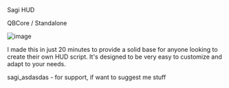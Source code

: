 Sagi HUD

QBCore / Standalone

![image](https://github.com/user-attachments/assets/05f16664-656d-4063-8f19-93ab30f82f95)

I made this in just 20 minutes to provide a solid base for anyone looking to create their own HUD script. It's designed to be very easy to customize and adapt to your needs.

sagi_asdasdas - for support, if want to suggest me stuff

